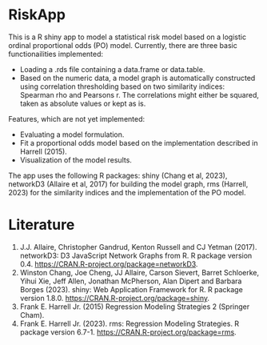 # RiskApp

This is a R shiny app to model a statistical risk model based on a logistic ordinal proportional odds (PO) model. Currently, there are three basic functionailities implemented: 

* Loading a .rds file containing a data.frame or data.table.
* Based on the numeric data, a model graph is automatically constructed using correlation thresholding based on two similarity indices: Spearman rho and Pearsons r. The correlations might either be squared, taken as absolute values or kept as is.

Features, which are not yet implemented:

* Evaluating a model formulation.
* Fit a proportional odds model based on the implementation described in Harrell (2015).
* Visualization of the model results.

The app uses the following R packages: shiny (Chang et al, 2023), networkD3 (Allaire et al, 2017) for building the model graph, rms (Harrell, 2023) for the similarity indices and the implementation of the PO model.

# Literature

1. J.J. Allaire, Christopher Gandrud, Kenton Russell and CJ Yetman (2017). networkD3: D3 JavaScript Network Graphs from R. R package version 0.4. https://CRAN.R-project.org/package=networkD3.
2. Winston Chang, Joe Cheng, JJ Allaire, Carson Sievert, Barret Schloerke, Yihui Xie, Jeff Allen, Jonathan McPherson, Alan Dipert and Barbara Borges (2023). shiny: Web Application Framework for R. R package version 1.8.0. https://CRAN.R-project.org/package=shiny.
3. Frank E. Harrell Jr. (2015) Regression Modeling Strategies 2 (Springer Cham).
4. Frank E. Harrell Jr. (2023). rms: Regression Modeling Strategies. R package version 6.7-1. https://CRAN.R-project.org/package=rms.
